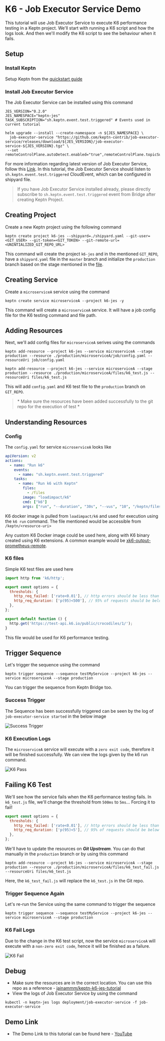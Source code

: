 # K6 - Job Executor Service Demo

This tutorial will use Job Executor Service to execute K6 performance testing in a Keptn project. We'll start with running a K6 script and how the logs look. And then we'll modify the K6 script to see the behaviour when it fails.

## Setup

### Install Keptn 

Setup Keptn from the [quickstart guide](https://keptn.sh/docs/quickstart/)

### Install Job Executor Service

The Job Executor Service can be installed using this command

```
JES_VERSION="0.2.0"
JES_NAMESPACE="keptn-jes"
TASK_SUBSCRIPTION="sh.keptn.event.test.triggered" # Events used in current tutorial

helm upgrade --install --create-namespace -n ${JES_NAMESPACE} \
  job-executor-service "https://github.com/keptn-contrib/job-executor-service/releases/download/${JES_VERSION}/job-executor-service-${JES_VERSION}.tgz" \
 --set remoteControlPlane.autoDetect.enabled="true",remoteControlPlane.topicSubscription="${TASK_SUBSCRIPTION}",remoteControlPlane.api.token="",remoteControlPlane.api.hostname="",remoteControlPlane.api.protocol=""
```

For more information regarding latest version of Job Executor Service, follow this [Link](https://github.com/keptn-contrib/job-executor-service#install-job-executor-service). In this tutorial, the Job Executor Service should listen to `sh.keptn.event.test.triggered` CloudEvent, which can be configured in shipyard file. 

> If you have Job Executor Service installed already, please directly subscribe to `sh.keptn.event.test.triggered` event from Bridge after creating Keptn Project.

## Creating Project

Create a new Keptn project using the following command

```
keptn create project k6-jes --shipyard=./shipyard.yaml --git-user=<GIT_USER> --git-token=<GIT_TOKEN> --git-remote-url=<UNINTIALIZED_GIT_REPO_URL>
```

This command will create the project `k6-jes` and in the mentioned `GIT_REPO`, have a `shipyard.yaml` file in the `master` branch and initialize the `production` branch based on the stage mentioned in the [file](./shipyard.yaml). 

## Creating Service

Create a `microserviceA` service using the command

```
keptn create service microserviceA --project k6-jes -y
```

This command will create a `microserviceA` service. It will have a job config file for the K6 testing command and file path. 

## Adding Resources

Next, we'll add config files for `microserviceA` serives using the commands

```
keptn add-resource --project k6-jes --service microserviceA --stage production --resource ./production/microserviceA/job/config.yaml --resourceUri job/config.yaml

keptn add-resource --project k6-jes --service microserviceA --stage production --resource ./production/microserviceA/files/k6_test.js --resourceUri files/k6_test.js
```

This will add `config.yaml` and K6 test file to the `production` branch on `GIT_REPO`. 

> \* Make sure the resources have been added successfully to the git repo for the execution of test *

## Understanding Resources

### Config

The `config.yaml` for service `microserviceA` looks like 

```yaml
apiVersion: v2
actions:
  - name: "Run k6"
    events:
      - name: "sh.keptn.event.test.triggered"
    tasks:
      - name: "Run k6 with Keptn"
        files:
          - /files
        image: "loadimpact/k6"
        cmd: ["k6"]
        args: ["run", "--duration", "30s", "--vus", "10", "/keptn/files/k6_test.js"]
```

K6 docker image is pulled from `loadimpact/k6` and used for execution using the `k6 run` command. The file mentioned would be accessible from `/keptn/<resource-uri>`

Any custom K6 Docker image could be used here, along with K6 binary created using K6 extensions. A common example would be [xk6-output-prometheus-remote](https://github.com/grafana/xk6-output-prometheus-remote). 

### K6 files

Simple K6 test files are used here 

```js
import http from 'k6/http';

export const options = {
  thresholds: {
    http_req_failed: ['rate<0.01'], // http errors should be less than 1%
    http_req_duration: ['p(95)<500'], // 95% of requests should be below 500ms
  },
};

export default function () {
  http.get('https://test-api.k6.io/public/crocodiles/1/');
}
```

This file would be used for K6 performance testing. 

## Trigger Sequence

Let's trigger the sequence using the command 

```
keptn trigger sequence --sequence testMyService --project k6-jes --service microserviceA --stage production
```

You can trigger the sequence from Keptn Bridge too.

### Success Trigger

The Sequence has been successfully triggered can be seen by the log of `job-executor-service started` in the below image

![Success Trigger](./images/success_trigger.png)

### K6 Execution Logs

The `microserviceA` service will execute with a `zero exit code`, therefore it will be finished successfully. We can view the logs given by the k6 run command.

![K6 Pass](./images/k6_pass.png)

## Failing K6 Test

We'll see how the service fails when the K6 performance testing fails. In `k6_test.js` file, we'll change the threshold from `500ms` to `5ms`... Forcing it to fail!

```js
export const options = {
  thresholds: {
    http_req_failed: ['rate<0.01'], // http errors should be less than 1%
    http_req_duration: ['p(95)<5'], // 95% of requests should be below 5ms... Force Fail :)
  },
};
```

We'll have to update the resources on ***Git Upstream***. You can do that manually in the `production` branch or by using this command

```
keptn add-resource --project k6-jes --service microserviceA --stage production --resource ./production/microserviceA/files/k6_test_fail.js --resourceUri files/k6_test.js
```

Here, the `k6_test_fail.js` will replace the `k6_test.js` in the Git repo.

### Trigger Sequence Again

Let's re-run the Service using the same command to trigger the sequence 

```
keptn trigger sequence --sequence testMyService --project k6-jes --service microserviceA --stage production
```

### K6 Fail Logs

Due to the change in the K6 test script, now the service `microserviceA` will execute with a `non-zero exit code`, hence it will be finished as a failure. 

![K6 Fail](./images/k6_fail.png)

## Debug

- Make sure the resources are in the correct location. You can use this repo as a reference - [jainammm/keptn-k6-jes-tutorial](https://github.com/jainammm/keptn-k6-jes-tutorial)
- View the logs of Job Executor Service by using the command

```
kubectl -n keptn-jes logs deployment/job-executor-service -f job-executor-service
```

## Demo Link

- The Demo Link to this tutorial can be found here - [YouTube](https://www.youtube.com/watch?v=MtjbvnDbhP8)